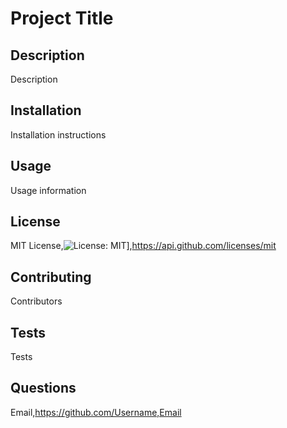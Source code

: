 # Project Title

## Description

Description

## Installation

Installation instructions

## Usage

Usage information

## License

MIT License,![License: MIT](https://img.shields.io/badge/License-MIT-yellow.svg)],https://api.github.com/licenses/mit

## Contributing

Contributors

## Tests

Tests

## Questions

Email,https://github.com/Username,Email

